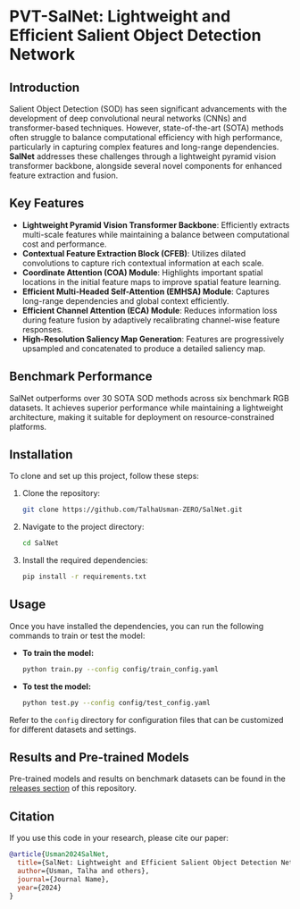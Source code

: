 # PVT-SalNet: Lightweight and Efficient Salient Object Detection Network


## Introduction

Salient Object Detection (SOD) has seen significant advancements with the development of deep convolutional neural networks (CNNs) and transformer-based techniques. However, state-of-the-art (SOTA) methods often struggle to balance computational efficiency with high performance, particularly in capturing complex features and long-range dependencies. **SalNet** addresses these challenges through a lightweight pyramid vision transformer backbone, alongside several novel components for enhanced feature extraction and fusion.

## Key Features

- **Lightweight Pyramid Vision Transformer Backbone**: Efficiently extracts multi-scale features while maintaining a balance between computational cost and performance.
- **Contextual Feature Extraction Block (CFEB)**: Utilizes dilated convolutions to capture rich contextual information at each scale.
- **Coordinate Attention (COA) Module**: Highlights important spatial locations in the initial feature maps to improve spatial feature learning.
- **Efficient Multi-Headed Self-Attention (EMHSA) Module**: Captures long-range dependencies and global context efficiently.
- **Efficient Channel Attention (ECA) Module**: Reduces information loss during feature fusion by adaptively recalibrating channel-wise feature responses.
- **High-Resolution Saliency Map Generation**: Features are progressively upsampled and concatenated to produce a detailed saliency map.

## Benchmark Performance

SalNet outperforms over 30 SOTA SOD methods across six benchmark RGB datasets. It achieves superior performance while maintaining a lightweight architecture, making it suitable for deployment on resource-constrained platforms.

## Installation

To clone and set up this project, follow these steps:

1. Clone the repository:
    ```bash
    git clone https://github.com/TalhaUsman-ZERO/SalNet.git
    ```

2. Navigate to the project directory:
    ```bash
    cd SalNet
    ```

3. Install the required dependencies:
    ```bash
    pip install -r requirements.txt
    ```

## Usage

Once you have installed the dependencies, you can run the following commands to train or test the model:

- **To train the model:**
    ```bash
    python train.py --config config/train_config.yaml
    ```

- **To test the model:**
    ```bash
    python test.py --config config/test_config.yaml
    ```

Refer to the `config` directory for configuration files that can be customized for different datasets and settings.

## Results and Pre-trained Models

Pre-trained models and results on benchmark datasets can be found in the [releases section](https://github.com/TalhaUsman-ZERO/SalNet/releases) of this repository.

## Citation

If you use this code in your research, please cite our paper:

```bibtex
@article{Usman2024SalNet,
  title={SalNet: Lightweight and Efficient Salient Object Detection Network},
  author={Usman, Talha and others},
  journal={Journal Name},
  year={2024}
}
